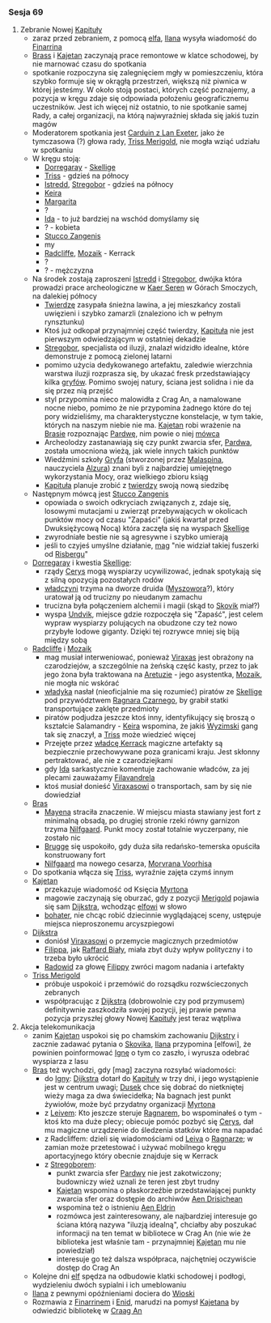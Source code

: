 ### Sesja 69
1. Zebranie Nowej [Kapituły](#r_kapitula)
    - zaraz przed zebraniem, z pomocą [elfa](#g_kajetan), [Ilana](#g_ilana) wysyła wiadomość do [Finarrina](#p_druid_finarrin)
    - [Brass](#p_bras) i [Kajetan](#g_kajetan) zaczynają prace remontowe w klatce schodowej, by nie marnować czasu do spotkania
    - spotkanie rozpoczyna się zalegnięciem mgły w pomieszczeniu, która szybko formuje się w okrągłą przestrzeń, większą niż piwnica w której jesteśmy. W około stoją postaci, których część poznajemy, a pozycja w kręgu zdaje się odpowiada położeniu geograficznemu uczestników. Jest ich więcej niż ostatnio, to nie spotkanie samej Rady, a całej organizacji, na którą najwyraźniej składa się jakiś tuzin magów
    - Moderatorem spotkania jest [Carduin z Lan Exeter](#p_carduin), jako że tymczasowa (?) głowa rady, [Triss Merigold](#p_triss_merigold), nie mogła wziąć udziału w spotkaniu
    - W kręgu stoją:
        - [Dorregaray](#p_dorregaray) - [Skellige](#l_wyspy_skellige)
        - [Triss](#p_triss_merigold) - gdzieś na północy
        - [Istredd](#p_istredd), [Stregobor](#p_stregobor) - gdzieś na północy
        - [Keira](#p_keira_metz)
        - [Margarita](#p_margarita)
        - ?
        - [Ida](#p_ida) - to już bardziej na wschód domyślamy się
        - ? - kobieta
        - [Stucco Zangenis](#p_zangenis)
        - my
        - [Radcliffe](#p_radcliffe), [Mozaik](#p_mozaik) - Kerrack
        - ?
        - ? - mężczyzna
    - Na środek zostają zaproszeni [Istredd](#p_istredd) i [Stregobor](#p_stregobor), dwójka która prowadzi prace archeologiczne w [Kaer Seren](#l_kaer_seren) w Górach Smoczych, na dalekiej północy
        - [Twierdzę](#l_kaer_seren) zasypała śnieżna lawina, a jej mieszkańcy zostali uwięzieni i szybko zamarzli (znaleziono ich w pełnym rynsztunku)
        - Ktoś już odkopał przynajmniej część twierdzy, [Kapituła](#r_kapitula) nie jest pierwszym odwiedzającym w ostatniej dekadzie
        - [Stregobor](#p_stregobor), specjalista od iluzji, znalazł widzidło idealne, które demonstruje z pomocą zielonej latarni
        - pomimo użycia dedykowanego artefaktu, zaledwie wierzchnia warstwa iluzji rozprasza się, by ukazać fresk przedstawiający kilka [gryfów](#b_gryf). Pomimo swojej natury, ściana jest solidna i nie da się przez nią przejść
        - styl przypomina nieco malowidła z Crag An, a namalowane nocne niebo, pomimo że nie przypomina żadnego które do tej pory widzieliśmy, ma charakterystyczne konstelacje, w tym takie, których na naszym niebie nie ma. [Kajetan](#g_kajetan) robi wrażenie na [Brasie](#p_bras) rozpoznając [Pardwę](#r_pardwa), nim powie o niej [mówca](#p_stregobor)
        - Archeolodzy zastanawiają się czy punkt zwarcia sfer, [Pardwa](#r_pardwa), została umocniona wieżą, jak wiele innych takich punktów
        - Wiedźmini szkoły [Gryfa](#b_gryf) (stworzonej przez [Malaspina](#p_malaspin), nauczyciela [Alzura](#p_alzur)) znani byli z najbardziej umiejętnego wykorzystania Mocy, oraz wielkiego zbioru ksiąg
        - [Kapituła](#r_kapitula) planuje zrobić z [twierdzy](#l_kaer_seren) swoją nową siedzibę
    - Następnym mówcą jest [Stucco Zangenis](#p_zangenis)
        - opowiada o swoich odkryciach związanych z, zdaje się, losowymi mutacjami u zwierząt przebywających w okolicach punktów mocy od czasu "Zapaści" (jakiś kwartał przed Dwuksiężycową Nocą) która zaczęła się na wyspach [Skellige](#l_wyspy_skellige)
        - zwyrodniałe bestie nie są agresywne i szybko umierają
        - jeśli to czyjeś umyślne działanie, [mag](#p_zangenis) "nie widział takiej fuszerki od [Risbergu](#l_gora_cremora)"
    - [Dorregaray](#p_dorregaray) i kwestia [Skellige](#l_wyspy_skellige):
        - rządy [Cerys](#p_cerys) mogą wyspiarzy ucywilizować, jednak spotykają się z silną opozycją pozostałych rodów
        - [władczyni](#p_cerys) trzyma na dworze druida ([Myszowora](#p_myszowor)?), który uratował ją od trucizny po nieudanym zamachu
        - trucizna była połączeniem alchemii i magii (skąd to [Skovik](#p_skovik) miał?)
        - wyspa [Undvik](#l_undvik), miejsce gdzie rozpoczęła się "Zapaść", jest celem wypraw wyspiarzy polujących na obudzone czy też nowo przybyłe lodowe giganty. Dzięki tej rozrywce mniej się biją między sobą
    - [Radcliffe](#p_radcliffe) i [Mozaik](#p_mozaik)
        - mag musiał interweniować, ponieważ [Viraxas](#p_ksiaze_viraxas) jest obrażony na czarodziejów, a szczególnie na żeńską część kasty, przez to jak jego żona była traktowana na [Aretuzie](#l_wyspa_thanedd) - jego asystentka, [Mozaik](#p_mozaik), nie mogła nic wskórać
        - [władyka](#p_ksiaze_viraxas) nasłał (nieoficjalnie ma się rozumieć) piratów ze [Skellige](#l_wyspy_skellige) pod przywództwem [Ragnara Czarnego](#p_ragnar), by grabił statki transportujące zaklęte przedmioty
        - piratów podjudza jeszcze ktoś inny, identyfikujący się broszą o kształcie Salamandry - [Keira](#p_keira_metz) wspomina, że jakiś [Wyzimski](#l_wyzima) gang tak się znaczył, a [Triss](#p_triss_merigold) może wiedzieć więcej
        - Przejęte przez [władcę Kerrack](#p_ksiaze_viraxas) magiczne artefakty są bezpiecznie przechowywane poza granicami kraju. Jest skłonny pertraktować, ale nie z czarodziejkami
        - gdy [Ida](#p_ida) sarkastycznie komentuje zachowanie władców, za jej plecami zauważamy [Filavandrela](#p_filavandrel)
        - ktoś musiał donieść [Viraxasowi](#p_ksiaze_viraxas) o transportach, sam by się nie dowiedział
    - [Bras](#p_bras)
        - [Mayena](#l_mayena) straciła znaczenie. W miejscu miasta stawiany jest fort z minimalną obsadą, po drugiej stronie rzeki równy garnizon trzyma [Nilfgaard](#l_nilfgaard). Punkt mocy został totalnie wyczerpany, nie zostało nic
        - [Brugge](#l_m_brugge) się uspokoiło, gdy duża siła redańsko-temerska opuściła konstruowany fort
        - [Nilfgaard](#l_nilfgaard) ma nowego cesarza, [Morvrana Voorhisa](#p_morvran)
    - Do spotkania włącza się [Triss](#p_triss_merigold), wyraźnie zajęta czymś innym
    - [Kajetan](#g_kajetan)
        - przekazuje wiadomość od Księcia [Myrtona](#p_lord_myrton)
        - magowie zaczynają się oburzać, gdy z pozycji [Merigold](#p_triss_merigold) pojawia się sam  [Dijkstra](#p_dijkstra), wchodząc [elfowi](#g_kajetan) w słowo
        - [bohater](#g_kajetan), nie chcąc robić dziecinnie wyglądającej sceny, ustępuje miejsca nieproszonemu arcyszpiegowi
    - [Dijkstra](#p_dijkstra)
        - doniósł [Viraxasowi](#p_ksiaze_viraxas) o przemycie magicznych przedmiotów
        - [Filippa](#p_filippa_eilhart), jak [Raffard Biały](#p_raffard), miała zbyt duży wpływ polityczny i to trzeba było ukrócić
        - [Radowid](#p_krol_radowid) za głowę [Filippy](#p_filippa_eilhart) zwróci magom nadania i artefakty
    - [Triss Merigold](#p_triss_merigold)
        - próbuje uspokoić i przemówić do rozsądku rozwścieczonych zebranych
        - współpracując z [Dijkstrą](#p_dijkstra) (dobrowolnie czy pod przymusem) definitywnie zaszkodziła swojej pozycji, jej prawie pewna pozycja przyszłej głowy Nowej [Kapituły](#r_kapitula) jest teraz wątpliwa
2. Akcja telekomunikacja
    - zanim [Kajetan](#g_kajetan) uspokoi się po chamskim zachowaniu [Dijkstry](#p_dijkstra) i zacznie zadawać pytania o [Skovika](#p_skovik), [Ilana](#g_ilana) przypomina [elfowi], że powinien poinformować [Ignę](#p_igna) o tym co zaszło, i wyrusza odebrać wyspiarza z lasu
    - [Bras](#p_bras) też wychodzi, gdy [mag] zaczyna rozsyłać wiadomości:
        - do [Igny](#p_igna): [Dijkstra](#p_dijkstra) dotarł do [Kapituły](#r_kapitula) w trzy dni, i jego wystąpienie jest w centrum uwagi; [Dusek](#p_dusek) chce się dobrać do nietkniętej wieży maga za dwa świecidełka; Na bagnach jest punkt żywiołów, może być przydatny organizacji [Myrtona](#p_lord_myrton)
        - z [Leivem](#p_leiv): Kto jeszcze steruje [Ragnarem](#p_ragnar), bo wspominałeś o tym - ktoś kto ma duże plecy; obiecuje pomóc pozbyć się [Cerys](#p_cerys), dał mu magiczne urządzenie do śledzenia statków które ma napadać
        - z Radcliffem: dzieli się wiadomościami od [Leiva](#p_leiv) o [Ragnarze](#p_ragnar); w zamian może przetestować i używać mobilnego kręgu aportacyjnego który obecnie znajduje się w Kerrack
        - z [Stregoborem](#p_stregobor):
            - punkt zwarcia sfer [Pardwy](#r_pardwa) nie jest zakotwiczony; budowniczy wież uznali że teren jest zbyt trudny
            - [Kajetan](#g_kajetan) wspomina o płaskorzeźbie przedstawiającej punkty zwarcia sfer oraz dostępie do archiwów [Aen Drisichean](#r_aen_drisichean)
            - wspomina też o istnieniu [Aen Eldrin](#r_aen_eldrin)
            - rozmówca jest zainteresowany, ale najbardziej interesuje go ściana którą nazywa "iluzją idealną", chciałby aby poszukać informacji na ten temat w bibliotece w Crag An (nie wie że biblioteka jest właśnie tam - przynajmniej [Kajetan](#g_kajetan) mu nie powiedział)
            - interesuje go też dalsza współpraca, najchętniej oczywiście dostęp do Crag An
    - Kolejne dni [elf](#g_kajetan) spędza na odbudowie klatki schodowej i podłogi, wydzieleniu dwóch sypialni i ich umeblowaniu
    - [Ilana](#g_ilana) z pewnymi opóźnieniami dociera do [Wioski](#l_wioska)
    - Rozmawia z [Finarrinem](#p_druid_finarrin) i [Enid](#p_enid), marudzi na pomysł [Kajetana](#g_kajetan) by odwiedzić bibliotekę w [Craag An](#l_craag_an)